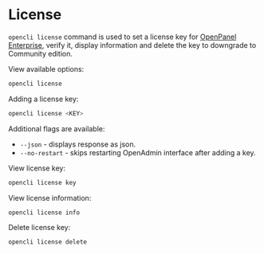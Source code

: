 # License

`opencli license` command is used to set a license key for [OpenPanel Enterprise](https://openpanel.co/product/openpanel-premium-control-panel/), verify it, display information and delete the key to downgrade to Community edition.


View available options:
```bash
opencli license
```

Adding a license key:
```bash
opencli license <KEY>
```

Additional flags are available:

- `--json` - displays response as json.
- `--no-restart` - skips restarting OpenAdmin interface after adding a key.

View license key:
```bash
opencli license key
```

View license information:
```bash
opencli license info
```
Delete license key:
```bash
opencli license delete
```
